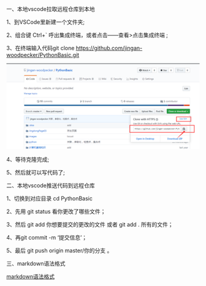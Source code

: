 一、本地vscode拉取远程仓库到本地

1、到VSCode里新建一个文件夹;

2、组合键 Ctrl+` 呼出集成终端，或者点击——查看>点击集成终端 ;

3、在终端输入代码git clone  https://github.com/jingan-woodpecker/PythonBasic.git

![克隆http](../images/clone.png)

4、等待克隆完成;

5、然后就可以写代码了;

二、本地vscode推送代码到远程仓库

1、切换到对应目录 cd PythonBasic

2、先用 git status 看你更改了哪些文件；

3、然后 git add 你想要提交的更改的文件 或者 git add . 所有的文件；

4、再git commit -m ‘提交信息’；

5、最后 git push origin master/你的分支 。

三、markdown语法格式

[markdown语法格式](https://www.cnblogs.com/alantao/p/8521929.html)
